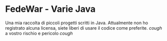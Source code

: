 # FedeWar - Varie Java

Una mia raccolta di piccoli progetti scritti in Java.
Attualmente non ho registrato alcuna licensa, siete liberi di usare il codice come preferite. *cough* a vostro rischio e pericolo *cough*
